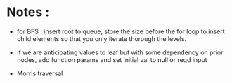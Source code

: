 # Notes : 

 - for BFS : insert root to queue, store the size before the for loop to insert child elements so that you only iterate thorough the levels.

 - if we are anticipating values to leaf but with some dependency on prior nodes, add function params and set initial val to null or reqd input

 - Morris traversal